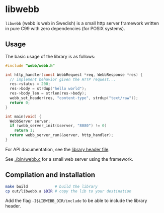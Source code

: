 # libwebb
`libwebb` (webb is web in Swedish) is a small http server framework written in pure C99 with zero dependencies (for POSIX systems).

## Usage
The basic usage of the library is as follows:

```C
#include "webb/webb.h"

int http_handler(const WebbRequest *req, WebbResponse *res) {
  // implement behavior given the HTTP request...
  res->status = 200;
  res->body = strdup("hello world");
  res->body_len = strlen(res->body);
  webb_set_header(res, "content-type", strdup("text/raw"));
  return 0;
}

int main(void) {
  WebbServer server;
  if (webb_server_init(&server, "8080") != 0)
    return 1;
  return webb_server_run(&server, http_handler);
}
```

For API documentation, see the [library header file](./include/webb/webb.h).

See [./bin/webb.c](./bin/webb.c) for a small web server using the framework.

## Compilation and installation
```bash
make build            # build the library
cp out/libwebb.a $DIR # copy the lib to your destination
```

Add the flag `-I$LIBWEBB_DIR/include` to be able to include the library header.
